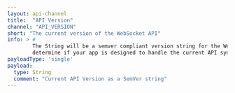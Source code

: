 ```yaml
---
layout: api-channel
title:  "API Version"
channel: "API_VERSION"
short: "The current version of the WebSocket API"
info: > #
        The String will be a semver compliant version string for the WebSocketAPI. You should use this to
        determine if your app is designed to handle the current API syntax.
payloadType: 'single'
payload:
  type: String
  comment: "Current API Version as a SemVer string"
---
```

